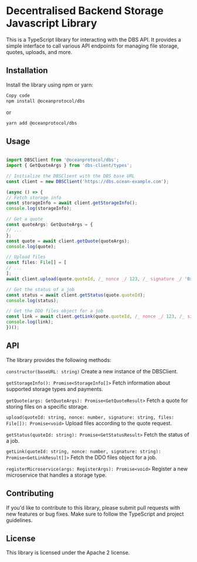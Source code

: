 # Decentralised Backend Storage Javascript Library

This is a TypeScript library for interacting with the DBS API. It provides a simple interface to call various API endpoints for managing file storage, quotes, uploads, and more.

## Installation

Install the library using npm or yarn:

```bash
Copy code
npm install @oceanprotocol/dbs
```

or

```bash
yarn add @oceanprotocol/dbs
```

## Usage

```typescript

import DBSClient from '@oceanprotocol/dbs';
import { GetQuoteArgs } from 'dbs-client/types';

// Initialize the DBSClient with the DBS base URL
const client = new DBSClient('https://dbs.ocean-example.com');

(async () => {
// Fetch storage info
const storageInfo = await client.getStorageInfo();
console.log(storageInfo);

// Get a quote
const quoteArgs: GetQuoteArgs = {
// ...
};
const quote = await client.getQuote(quoteArgs);
console.log(quote);

// Upload files
const files: File[] = [
// ...
];
await client.upload(quote.quoteId, /_ nonce _/ 123, /_ signature _/ '0xABC...', files);

// Get the status of a job
const status = await client.getStatus(quote.quoteId);
console.log(status);

// Get the DDO files object for a job
const link = await client.getLink(quote.quoteId, /_ nonce _/ 123, /_ signature _/ '0xABC...');
console.log(link);
})();
```

## API

The library provides the following methods:

`constructor(baseURL: string)`
Create a new instance of the DBSClient.

`getStorageInfo(): Promise<StorageInfo[]>`
Fetch information about supported storage types and payments.

`getQuote(args: GetQuoteArgs): Promise<GetQuoteResult>`
Fetch a quote for storing files on a specific storage.

`upload(quoteId: string, nonce: number, signature: string, files: File[]): Promise<void>`
Upload files according to the quote request.

`getStatus(quoteId: string): Promise<GetStatusResult>`
Fetch the status of a job.

`getLink(quoteId: string, nonce: number, signature: string): Promise<GetLinkResult[]>`
Fetch the DDO files object for a job.

`registerMicroservice(args: RegisterArgs): Promise<void>`
Register a new microservice that handles a storage type.

## Contributing

If you'd like to contribute to this library, please submit pull requests with new features or bug fixes. Make sure to follow the TypeScript and project guidelines.

## License

This library is licensed under the Apache 2 license.
